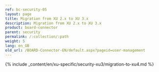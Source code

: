```yaml
---
ref: bc-security-05
layout: page
title: Migration from XU 2.x to XU 3.x
description: Migration from XU 2.x to XU 3.x
product: board-connector
parent: security
permalink: /:collection/:path
weight: 5
lang: en_GB
old_url: /BOARD-Connector-EN/default.aspx?pageid=user-management
---
```

{% include _content/en/xu-specific/security-xu3/migration-to-xu4.md %}

